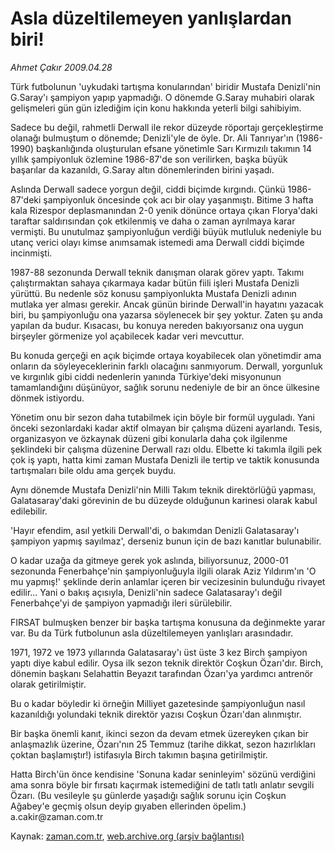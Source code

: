 # Asla düzeltilemeyen yanlışlardan biri!

*Ahmet Çakır 2009.04.28*

<tr><td class="metin" colspan="2" style="padding-top: 20px; padding-left: 5px; padding-right: 10px;">Türk futbolunun 'uykudaki tartışma konularından' biridir Mustafa Denizli'nin G.Saray'ı şampiyon yapıp yapmadığı. O dönemde G.Saray muhabiri olarak gelişmeleri gün gün izlediğim için konu hakkında yeterli bilgi sahibiyim.</td></tr><tr><td class="metin" colspan="2" style="padding-top: 20px; padding-left: 5px; padding-right: 10px;"><p>Sadece bu değil, rahmetli Derwall ile rekor düzeyde röportajı gerçekleştirme olanağı bulmuştum o dönemde; Denizli'yle de öyle. Dr. Ali Tanrıyar'ın (1986-1990) başkanlığında oluşturulan efsane yönetimle Sarı Kırmızılı takımın 14 yıllık şampiyonluk özlemine 1986-87'de son verilirken, başka büyük başarılar da kazanıldı, G.Saray altın dönemlerinden birini yaşadı.
<p>Aslında Derwall sadece yorgun değil, ciddi biçimde kırgındı. Çünkü 1986-87'deki şampiyonluk öncesinde çok acı bir olay yaşanmıştı. Bitime 3 hafta kala Rizespor deplasmanından 2-0 yenik dönünce ortaya çıkan Florya'daki taraftar saldırısından çok etkilenmiş ve daha o zaman ayrılmaya karar vermişti. Bu unutulmaz şampiyonluğun verdiği büyük mutluluk nedeniyle bu utanç verici olayı kimse anımsamak istemedi ama Derwall ciddi biçimde incinmişti.
<p>1987-88 sezonunda Derwall teknik danışman olarak görev yaptı. Takımı çalıştırmaktan sahaya çıkarmaya kadar bütün fiili işleri Mustafa Denizli yürüttü. Bu nedenle söz konusu şampiyonlukta Mustafa Denizli adının mutlaka yer alması gerekir. Ancak günün birinde Derwall'in hayatını yazacak biri, bu şampiyonluğu ona yazarsa söylenecek bir şey yoktur. Zaten şu anda yapılan da budur. Kısacası, bu konuya nereden bakıyorsanız ona uygun birşeyler görmenize yol açabilecek kadar veri mevcuttur.
<p>Bu konuda gerçeği en açık biçimde ortaya koyabilecek olan yönetimdir ama onların da söyleyeceklerinin farklı olacağını sanmıyorum. Derwall, yorgunluk ve kırgınlık gibi ciddi nedenlerin yanında Türkiye'deki misyonunun tamamlandığını düşünüyor, sağlık sorunu nedeniyle de bir an önce ülkesine dönmek istiyordu.
<p>Yönetim onu bir sezon daha tutabilmek için böyle bir formül uyguladı. Yani önceki sezonlardaki kadar aktif olmayan bir çalışma düzeni ayarlandı. Tesis, organizasyon ve özkaynak düzeni gibi konularla daha çok ilgilenme şeklindeki bir çalışma düzenine Derwall razı oldu. Elbette ki takımla ilgili pek çok iş yaptı, hatta kimi zaman Mustafa Denizli ile tertip ve taktik konusunda tartışmaları bile oldu ama gerçek buydu.
<p>Aynı dönemde Mustafa Denizli'nin Milli Takım teknik direktörlüğü yapması, Galatasaray'daki görevinin de bu düzeyde olduğunun karinesi olarak kabul edilebilir.
<p>'Hayır efendim, asıl yetkili Derwall'di, o bakımdan Denizli Galatasaray'ı şampiyon yapmış sayılmaz', derseniz bunun için de bazı kanıtlar bulunabilir.
<p>O kadar uzağa da gitmeye gerek yok aslında, biliyorsunuz, 2000-01 sezonunda Fenerbahçe'nin şampiyonluğuyla ilgili olarak Aziz Yıldırım'ın 'O mu yapmış!' şeklinde derin anlamlar içeren bir vecizesinin bulunduğu rivayet edilir... Yani o bakış açısıyla, Denizli'nin sadece Galatasaray'ı değil Fenerbahçe'yi de şampiyon yapmadığı ileri sürülebilir.
<p>FIRSAT bulmuşken benzer bir başka tartışma konusuna da değinmekte yarar var. Bu da Türk futbolunun asla düzeltilemeyen yanlışları arasındadır.
<p>1971, 1972 ve 1973 yıllarında Galatasaray'ı üst üste 3 kez Birch şampiyon yaptı diye kabul edilir. Oysa ilk sezon teknik direktör Coşkun Özarı'dır. Birch, dönemin başkanı Selahattin Beyazıt tarafından Özarı'ya yardımcı antrenör olarak getirilmiştir.
<p>Bu o kadar böyledir ki örneğin Milliyet gazetesinde şampiyonluğun nasıl kazanıldığı yolundaki teknik direktör yazısı Coşkun Özarı'dan alınmıştır.
<p>Bir başka önemli kanıt, ikinci sezon da devam etmek üzereyken çıkan bir anlaşmazlık üzerine, Özarı'nın 25 Temmuz (tarihe dikkat, sezon hazırlıkları çoktan başlamıştır!) istifasıyla Birch takımın başına getirilmiştir.
<p>Hatta Birch'ün önce kendisine 'Sonuna kadar seninleyim' sözünü verdiğini ama sonra böyle bir fırsatı kaçırmak istemediğini de tatlı tatlı anlatır sevgili Özarı. (Bu vesileyle şu günlerde yaşadığı sağlık sorunu için Coşkun Ağabey'e geçmiş olsun deyip gıyaben ellerinden öpelim.) a.cakir@zaman.com.tr<br/></p></p></p></p></p></p></p></p></p></p></p></p></p></td></tr>

Kaynak: [zaman.com.tr](http://zaman.com.tr/yazar.do?yazino=842383), [web.archive.org (arşiv bağlantısı)](http://web.archive.org/web/20090508013556/http://www.zaman.com.tr:80/yazar.do?yazino=842383)
